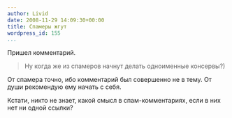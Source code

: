 ```yaml
---
author: Livid
date: 2008-11-29 14:09:30+00:00
title: Спамеры жгут
wordpress_id: 155
...
```


Пришел комментарий.

> Ну когда же из спамеров начнут делать одноименные консервы?)


От спамера точно, ибо комментарий был совершенно не в тему.
От души рекомендую ему начать с себя.

Кстати, никто не знает, какой смысл в спам-комментариях, если в них нет
ни одной ссылки?
